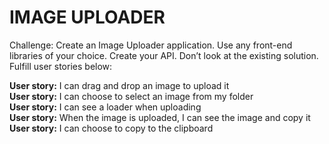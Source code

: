 # IMAGE UPLOADER

Challenge: Create an Image Uploader application. Use any front-end libraries of your choice. Create your API. Don’t look at the existing solution. Fulfill user stories below:

**User story:** I can drag and drop an image to upload it  
**User story:** I can choose to select an image from my folder  
**User story:** I can see a loader when uploading  
**User story:** When the image is uploaded, I can see the image and copy it  
**User story:** I can choose to copy to the clipboard
